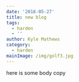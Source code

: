 ```yaml
---
date: '2018-05-27'
title: new blog
tags:
  - harden
  - ''
author: Kyle Mathews
category:
  - harden
mainImage: /img/golf3.jpg
---
```

here is some body copy
